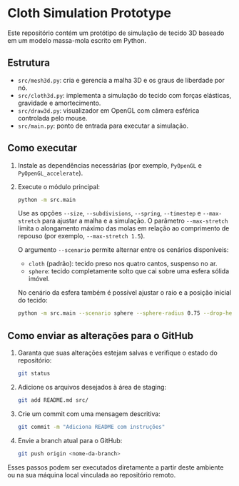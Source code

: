 # Cloth Simulation Prototype

Este repositório contém um protótipo de simulação de tecido 3D baseado em um modelo massa-mola escrito em Python.

## Estrutura
- `src/mesh3d.py`: cria e gerencia a malha 3D e os graus de liberdade por nó.
- `src/cloth3d.py`: implementa a simulação do tecido com forças elásticas, gravidade e amortecimento.
- `src/draw3d.py`: visualizador em OpenGL com câmera esférica controlada pelo mouse.
- `src/main.py`: ponto de entrada para executar a simulação.

## Como executar
1. Instale as dependências necessárias (por exemplo, `PyOpenGL` e `PyOpenGL_accelerate`).
2. Execute o módulo principal:
   ```bash
   python -m src.main
   ```
   Use as opções `--size`, `--subdivisions`, `--spring`, `--timestep` e `--max-stretch` para ajustar a malha e a simulação.
   O parâmetro `--max-stretch` limita o alongamento máximo das molas em relação ao comprimento de repouso (por exemplo, `--max-stretch 1.5`).

   O argumento `--scenario` permite alternar entre os cenários disponíveis:
   - `cloth` (padrão): tecido preso nos quatro cantos, suspenso no ar.
   - `sphere`: tecido completamente solto que cai sobre uma esfera sólida imóvel.

   No cenário da esfera também é possível ajustar o raio e a posição inicial do tecido:
   ```bash
   python -m src.main --scenario sphere --sphere-radius 0.75 --drop-height 1.0
   ```

## Como enviar as alterações para o GitHub
1. Garanta que suas alterações estejam salvas e verifique o estado do repositório:
   ```bash
   git status
   ```
2. Adicione os arquivos desejados à área de staging:
   ```bash
   git add README.md src/
   ```
3. Crie um commit com uma mensagem descritiva:
   ```bash
   git commit -m "Adiciona README com instruções"
   ```
4. Envie a branch atual para o GitHub:
   ```bash
   git push origin <nome-da-branch>
   ```

Esses passos podem ser executados diretamente a partir deste ambiente ou na sua máquina local vinculada ao repositório remoto.
